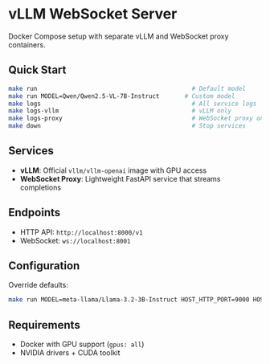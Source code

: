 # vLLM WebSocket Server

Docker Compose setup with separate vLLM and WebSocket proxy containers. 

## Quick Start

```bash
make run                                           # Default model
make run MODEL=Qwen/Qwen2.5-VL-7B-Instruct       # Custom model
make logs                                          # All service logs
make logs-vllm                                     # vLLM only
make logs-proxy                                    # WebSocket proxy only
make down                                          # Stop services
```

## Services

- **vLLM**: Official `vllm/vllm-openai` image with GPU access
- **WebSocket Proxy**: Lightweight FastAPI service that streams completions

## Endpoints

- HTTP API: `http://localhost:8000/v1`
- WebSocket: `ws://localhost:8001`

## Configuration

Override defaults:
```bash
make run MODEL=meta-llama/Llama-3.2-3B-Instruct HOST_HTTP_PORT=9000 HOST_WS_PORT=9001
```

## Requirements

- Docker with GPU support (`gpus: all`)
- NVIDIA drivers + CUDA toolkit
